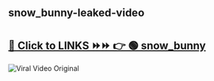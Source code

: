 
 ## snow_bunny-leaked-video 

# <h2><a href="https://clipsfans.com/snow_bunny&ref=git">🔗 Click to LINKS ⏩⏩ 👉 🟢 snow_bunny </a></h2>

<a href="https://clipsfans.com/snow_bunny&ref=git" rel="nofollow" data-target="animated-image.originalLink"><img src="https://i.ibb.co.com/xMMVF88/686577567.gif" alt="Viral Video Original" style="max-width: 100%; display: inline-block;" data-target="animated-image.originalImage"></a>
